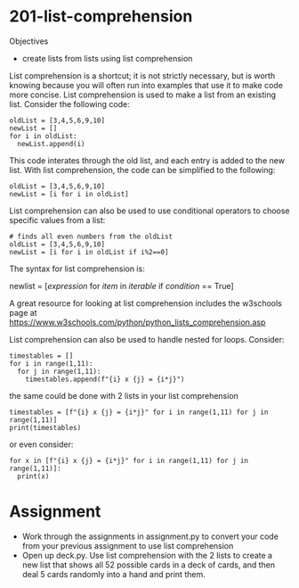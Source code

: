 # 201-list-comprehension

Objectives
* create lists from lists using list comprehension

List comprehension is a shortcut; it is not strictly necessary, but is worth knowing because you will often run into examples that use it to make code more concise.  List comprehension is used to make a list from an existing list.  Consider the following code:

```
oldList = [3,4,5,6,9,10]
newList = []
for i in oldList:
  newList.append(i)
```

This code interates through the old list, and each entry is added to the new list.  With list comprehension, the code can be simplified to the following:
```
oldList = [3,4,5,6,9,10]
newList = [i for i in oldList]
```

List comprehension can also be used to use conditional operators to choose specific values from a list:
```
# finds all even numbers from the oldList
oldList = [3,4,5,6,9,10]
newList = [i for i in oldList if i%2==0]
```


The syntax for list comprehension is:

newlist = [*expression* for *item* in *iterable* if *condition* == True]
 
A great resource for looking at list comprehension includes the w3schools page at https://www.w3schools.com/python/python_lists_comprehension.asp

List comprehension can also be used to handle nested for loops.  Consider:
```
timestables = []
for i in range(1,11):
  for j in range(1,11):
    timestables.append(f"{i} x {j} = {i*j}")
```
the same could be done with 2 lists in your list comprehension
```
timestables = [f"{i} x {j} = {i*j}" for i in range(1,11) for j in range(1,11)]
print(timestables)
```
or even consider:
```
for x in [f"{i} x {j} = {i*j}" for i in range(1,11) for j in range(1,11)]:
  print(x)
```

# Assignment
* Work through the assignments in assignment.py to convert your code from your previous assignment to use list comprehension
* Open up deck.py.  Use list comprehension with the 2 lists to create a new list that shows all 52 possible cards in a deck of cards, and then deal 5 cards randomly into a hand and print them.
